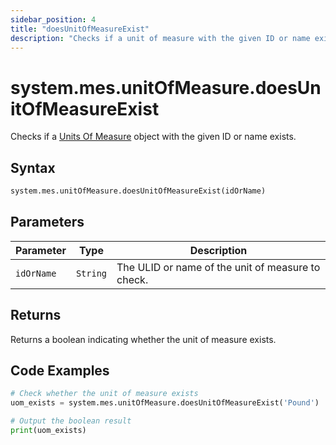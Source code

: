 ```yaml
---
sidebar_position: 4
title: "doesUnitOfMeasureExist"
description: "Checks if a unit of measure with the given ID or name exists."
---
```


# system.mes.unitOfMeasure.doesUnitOfMeasureExist

Checks if a [Units Of Measure](../../data-model/utility-models/unit-of-measure-model/unit-of-measure) object with the given ID or name exists.

## Syntax

```python
system.mes.unitOfMeasure.doesUnitOfMeasureExist(idOrName)
```

## Parameters

| Parameter  | Type     | Description                                       |
| ---------- | -------- | ------------------------------------------------- |
| `idOrName` | `String` | The ULID or name of the unit of measure to check. |

## Returns

Returns a boolean indicating whether the unit of measure exists.

## Code Examples

```python
# Check whether the unit of measure exists
uom_exists = system.mes.unitOfMeasure.doesUnitOfMeasureExist('Pound')

# Output the boolean result
print(uom_exists)
```
